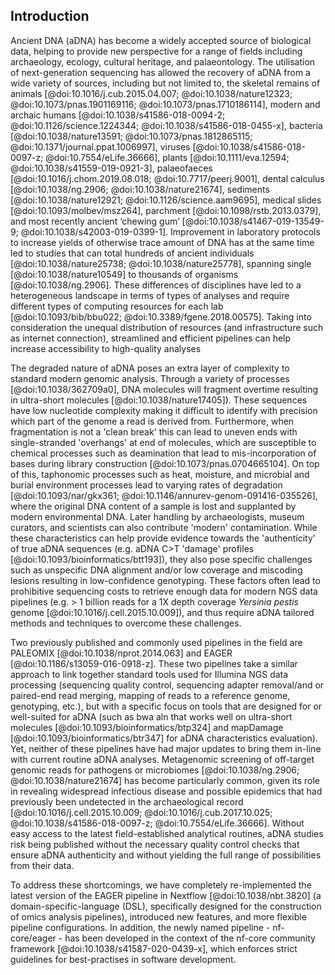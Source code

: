 ## Introduction

Ancient DNA (aDNA) has become a widely accepted source of biological data,
helping to provide new perspective for a range of fields including archaeology,
ecology, cultural heritage, and palaeontology. The utilisation of
next-generation sequencing has allowed the recovery of aDNA from a wide variety
of sources, including but not limited to, the skeletal remains of animals
[@doi:10.1016/j.cub.2015.04.007; @doi:10.1038/nature12323;
@doi:10.1073/pnas.1901169116; @doi:10.1073/pnas.1710186114], modern and archaic
humans [@doi:10.1038/s41586-018-0094-2; @doi:10.1126/science.1224344;
@doi:10.1038/s41586-018-0455-x], bacteria [@doi:10.1038/nature13591;
@doi:10.1073/pnas.1812865115; @doi:10.1371/journal.ppat.1006997], viruses
[@doi:10.1038/s41586-018-0097-z; @doi:10.7554/eLife.36666], plants
[@doi:10.1111/eva.12594; @doi:10.1038/s41559-019-0921-3], palaeofaeces
[@doi:10.1016/j.chom.2019.08.018; @doi:10.7717/peerj.9001], dental calculus
[@doi:10.1038/ng.2906; @doi:10.1038/nature21674], sediments
[@doi:10.1038/nature12921; @doi:10.1126/science.aam9695], medical slides
[@doi:10.1093/molbev/msz264], parchment [@doi:10.1098/rstb.2013.0379], and most
recently ancient ‘chewing gum’ [@doi:10.1038/s41467-019-13549-9;
@doi:10.1038/s42003-019-0399-1]. Improvement in laboratory protocols to increase
yields of otherwise trace amount of DNA has at the same time led to studies that
can total hundreds of ancient individuals [@doi:10.1038/nature25738;
@doi:10.1038/nature25778], spanning single [@doi:10.1038/nature10549] to
thousands of organisms [@doi:10.1038/ng.2906]. These differences of disciplines
have led to a heterogeneous landscape in terms of types of analyses and require
different types of computing resources for each lab [@doi:10.1093/bib/bbu022;
@doi:10.3389/fgene.2018.00575]. Taking into consideration the unequal
distribution of resources (and infrastructure such as internet connection),
streamlined and efficient pipelines can help increase accessibility to
high-quality analyses

The degraded nature of aDNA poses an extra layer of complexity to standard
modern genomic analysis. Through a variety of processes [@doi:10.1038/362709a0],
DNA molecules will fragment overtime resulting in ultra-short molecules
[@doi:10.1038/nature17405]). These sequences have low nucleotide complexity
making it difficult to identify with precision which part of the genome a read
is derived from. Furthermore, when fragmentation is not a 'clean break' this can
lead to uneven ends with single-stranded 'overhangs' at end of molecules, which
are susceptible to chemical processes such as deamination that lead to
mis-incorporation of bases during library construction
[@doi:10.1073/pnas.0704665104]. On top of this, taphonomic processes such as
heat, moisture, and microbial and burial environment processes lead to varying
rates of degradation [@doi:10.1093/nar/gkx361;
@doi:10.1146/annurev-genom-091416-035526], where the original DNA content of a
sample is lost and supplanted by modern environmental DNA. Later handling by
archaeologists, museum curators, and scientists can also contribute 'modern'
contamination. While these characteristics can help provide evidence towards the
'authenticity' of true aDNA sequences (e.g. aDNA C>T 'damage' profiles
[@doi:10.1093/bioinformatics/btt193]), they also pose specific challenges such
as unspecific DNA alignment and/or low coverage and miscoding lesions resulting
in low-confidence genotyping. These factors often lead to prohibitive sequencing
costs to retrieve enough data for modern NGS data pipelines (e.g. > 1 billion
reads for a 1X depth coverage _Yersinia pestis_ genome
[@doi:10.1016/j.cell.2015.10.009]), and thus require aDNA tailored methods and
techniques to overcome these challenges.

Two previously published and commonly used pipelines in the field are PALEOMIX
[@doi:10.1038/nprot.2014.063] and EAGER [@doi:10.1186/s13059-016-0918-z]. These
two pipelines take a similar approach to link together standard tools used for
Illumina NGS data processing (sequencing quality control, sequencing adapter
removal/and or paired-end read merging, mapping of reads to a reference genome,
genotyping, etc.), but with a specific focus on tools that are designed for or
well-suited for aDNA (such as bwa aln that works well on ultra-short molecules
[@doi:10.1093/bioinformatics/btp324] and mapDamage
[@doi:10.1093/bioinformatics/btr347] for aDNA characteristics evaluation). Yet,
neither of these pipelines have had major updates to bring them in-line with
current routine aDNA analyses. Metagenomic screening of off-target genomic reads
for pathogens or microbiomes [@doi:10.1038/ng.2906; @doi:10.1038/nature21674]
has become particularly common, given its role in revealing widespread
infectious disease and possible epidemics that had previously been undetected in
the archaeological record [@doi:10.1016/j.cell.2015.10.009;
@doi:10.1016/j.cub.2017.10.025; @doi:10.1038/s41586-018-0097-z;
@doi:10.7554/eLife.36666]. Without easy access to the latest field-established
analytical routines, aDNA studies risk being published without the necessary
quality control checks that ensure aDNA authenticity and without yielding the
full range of possibilities from their data.

To address these shortcomings, we have completely re-implemented the latest
version of the EAGER pipeline in Nextflow [@doi:10.1038/nbt.3820] (a
domain-specific-language (DSL), specifically designed for the construction of
omics analysis pipelines), introduced new features, and more flexible pipeline
configurations. In addition, the newly named pipeline - nf-core/eager - has been
developed in the context of the nf-core community framework
[@doi:10.1038/s41587-020-0439-x], which enforces strict guidelines for
best-practises in software development.

